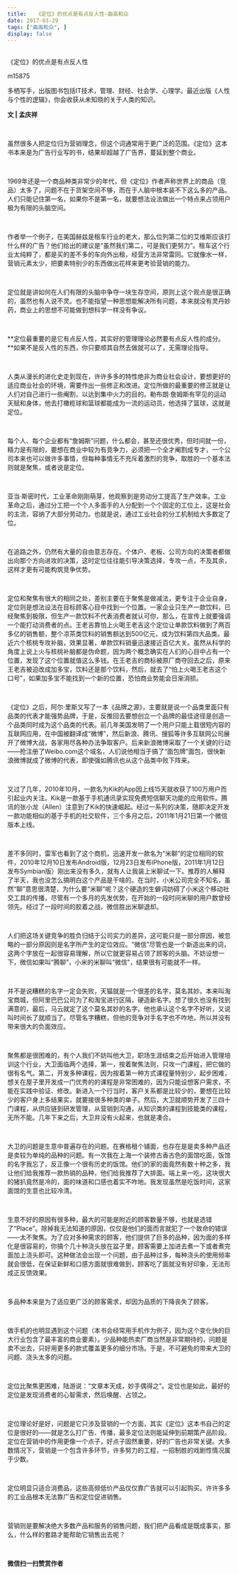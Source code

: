 ```yaml
---
title:   《定位》的优点是有点反人性-曲高和众
date: 2017-03-29
tags: ["曲高和众", ]
display: false
---
```



## 



《定位》的优点是有点反人性




m15875




多栖写手，出版图书包括IT技术，管理、财经、社会学、心理学。最近出版《人性与个性的逻辑》，你会收获从未知晓的关于人类的知识。


**文 | 孟庆祥**

&nbsp;

虽然很多人把定位归为营销理念，但这个词通常用于更广泛的范围。《定位》这本书本来是为广告行业写的书，结果却超越了广告界，蔓延到整个商业。

&nbsp;

1969年还是一个商品种类非常少的年代，但《定位》作者声称世界上的商品（竞品）太多了，问题不在于货架空间不够，而在于人脑中根本装不下这么多的产品。人们只能记住第一名，如果你不是第一名，就要想法设法做出一个特点来占领用户极为有限的头脑空间。

&nbsp;

作者举一个例子，在美国赫兹是租车行业的老大，那么位列第二位的艾维斯应该打什么样的广告？他们给出的建议是“虽然我们第二，可是我们更努力”。租车这个行业太纯粹了，都是买的差不多的车向外出租，经营方法非常雷同。它就像水一样，营销元素太少，把要素特别少的东西做出花样来更考验营销的能力。

&nbsp;

定位就是讲如何在人们有限的头脑中争夺一块生存空间，原则上这个观点是很正确的，虽然也有人说不灵。也不能指望一种思想能解决所有问题，本来就没有灵丹妙药，商业上的思想不可能做到想科学一样没有争议。

&nbsp;

**定位最重要的是它有点反人性，其实好的管理理论必然要有点反人性的成分。**如果不是反人性的东西，你只要顺其自然去做就可以了，无需理论指导。

&nbsp;

人类从漫长的进化史走到现在，许许多多的特性绝非为商业社会设计，要想更好的适应商业社会的环境，需要作出一些修正和改进。定位所做的最重要的修正就是让人们对自己进行一些阉割，以达到集中火力的目的。勒布朗·詹姆斯有罕见的运动天赋和身体，他去打橄榄球和篮球都能成为一流的运动员，他选择了篮球，这就是定位。

&nbsp;

每个人、每个企业都有“詹姆斯”问题，什么都会，甚至还很优秀，但时间就一份，精力是有限的，要想在商业中较为有竞争力，必须把一个全才阉割成专才，一个公司本来也可以做许多事情，但每种事情无不充斥着激烈的竞争，取胜的一个基本法则就是聚焦，或者说是定位。

&nbsp;

亚当·斯密时代，工业革命刚刚萌芽，他观察到是劳动分工提高了生产效率。工业革命之后，通过分工把一个个人多面手的人分配到一个个固定的工位上，这是社会的主流，容纳了大部分劳动力。也就是说，通过工业社会的分工机制给大多数定了位。

&nbsp;

在追路之外，仍然有大量的自由意志存在。个体户、老板、公司方向的决策者都做出向那个方向进攻的决策，这时定位往往能引导决策选择，专攻一点，不及其余，这样才更有可能构筑竞争优势。

&nbsp;

定位和聚焦有很大的相同之处，差别主要在于聚焦是做减法，更专注于企业自身，定位则是想法设法在目标顾客心目中找到一个位置。一家企业只生产一款饮料，已经聚焦到极限，但生产一款饮料不代表消费者就认可你，那么，在宣传上就要强调一个能打动消费者的点。王老吉靠怕上火喝王老吉这个定位让单款饮料做到了两百多亿的销售额，整个凉茶类饮料的销售额达到500亿元，成为饮料第四大品类。最近六个核桃专攻补脑，效果显著，单款饮料销量迅速接近百亿大关。虽然从科学的角度上说上火与核桃补脑都是伪命题，因为两个概念确实在人们的心目中占有一个位置，发现了这个位置就值这么多钱。在王老吉的商标被原厂商夺回去之后，原来王老吉被迫改成加多宝，饮料还是那个饮料，然后，就去了“怕上火喝王老吉这个口号”，如果加多宝不能找到一个新的位置，恐怕商业势能会日渐消损。

&nbsp;

《定位》之后，阿尔·里斯又写了一本《品牌之源》，主要就是说一个品类里面只有品类的代表才能强势品牌，于是，反推回去要想创立一个品牌的最佳途径是创造一个品类同时成为这个品类的代表。前几年美国发明了一个用户只能上载很短内容的互联网应用，在中国被翻译成“微博”，然后新浪、腾讯、搜狐等许多互联网公司展开了微博大战，各家用尽各种办法争取客户。后来新浪微博采取了一个关键的行动——抢注册了Weibo.com这个域名，人们说他相当于搞了“面包牌”面包，很快新浪微博就成了微博的代表，即使强如腾讯也从这个品类中败下阵来。

&nbsp;

又过了几年，2010年10月，一款名为Kik的App因上线15天就收获了100万用户而引起业内关注。Kik是一款基于手机通讯录实现免费短信聊天功能的应用软件。腾讯的张小龙（Allen）注意到了Kik的快速崛起。经过一系列的决策，随即决定开发一款功能相似的基于手机的社交软件，三个多月之后，2011年1月21日第一个微信版本上线。

&nbsp;

差不多同时，雷军也看到了这个商机，迅速开发一款名为“米聊”的定位相同的软件，2010年12月10日发布Android版，12月23日发布iPhone版，2011年1月12日发布Symbian版）刚出来没有多久，就有人让我装上米聊试一下。推荐的人解释了半天，我也没怎么搞明白这个产品是干啥的。在当时，小米公司完全不知名，虽然“聊”意思很清楚，为什么要“米聊”呢？这个硬造的生僻词妨碍了小米这个移动社交工具的传播，尽管有一个多月的先发优势，在开始的一段时间米聊的用户数曾经领先。经过了一段时间的胶着之战，微信胜出米聊退却。

&nbsp;

人们把这场关键竞争的胜负归结于公司实力的差异，这可能只是一部分原因，被忽略的一部分原因则是名字所产生的定位效应。“微信”尽管也是一个新造出来的词，这两个字放在一起很容易理解，所以它就更容易占领了顾客的头脑。不妨设想一下，微信如果叫“腾聊”，小米的米聊叫“微信”，结果很有可能就不一样。

&nbsp;

并不是说糟糕的名字一定会失败，天猫就是一个很差的名字，莫名其妙。本来叫淘宝商城，但阿里巴巴公司为了和淘宝进行区隔，硬造新名字。想了很久也没有找到满意的，最后，马云就定了这个莫名其妙的名字。他也承认这个名字不好听，又说叫时间长了就顺当了。尽管名字糟糕，但他的竞争对手名字也不咋地，所以并没有带来很大的负面效应。

&nbsp;

聚焦都是很困难的，有个人我们不妨叫他大卫，职场生涯结束之后开始进入管理培训这个行业，大卫面临两个选择，第一，按着聚焦法则，只攻一门课程，把它做的很有名气。第二，开发多种课程，因为按着第一种方式课程量特别少，起步困难，想关在屋子里开发成一门优秀的的课程是非常困难的，因为只能设想客户需求，不能在实践中验证、修改。新进入一个行当时，客户关系都是比较少的，要想在比较少的客户身上多结果实，就要接很多种类的单子。然后，大卫就顺势开发了三四十门课程，从供应链到研发管理，从营销到沟通，从知识类的课程到技能类的课程，无所不能。几年下来之后，大卫并没有火起来，也就是凑合。

&nbsp;

大卫的问题是生意中普遍存在的问题。在赛格租个铺面，也存在是是卖多种产品还是卖较为单纯的品种的问题。有一次我在上海一个装修古香古色的面馆吃面，饭馆的名字我忘了，反正像一个很有历史的饭馆。他们的家的面竟然有数十种之多，我让他们给我推荐一款热销的品种，他们给我推荐了大排面。端上来一吃，这块很大的猪扒竟然是冷的，面的味道和口感也着实不咋地。我发现虽然是吃饭时间，这家面馆的生意也比较冷清。

&nbsp;

生意不好的原因有很多种，最大的可能是附近的顾客数量不够，也就是选错了“Place”。除掉我无法知道的原因，仅仅是他们的面而言就犯了一个致命的错误——太不聚焦。为了应对多种需求的顾客，他们提供了巨多的品种，因为面的多样化是很容易的，你搞个几十种浇头放在盆子里，顾客需要上加进去煮一下或者煮完面加上浇头即可。这种做法会出现一个问题，由于品种过多，每种浇头的使用频率就会很低，在保证新鲜和口感方面就很难做到，顾客吃了面就没有好印象，无法形成正反馈效果。

&nbsp;

多品种本来是为了适应更广泛的顾客需求，却因为品质的下降丧失了顾客。

&nbsp;

做手机的也明显遇到这个问题（本书会经常用手机作为例子，因为这个变化快的巨大行业包含了最丰富的商业要素）。少品种能热卖厂商当然是非常期待的，问题是卖不出去，只好用更多的款式覆盖更多的细分市场。于是，不可避免的带来大卫的问题、浇头太多的问题。

&nbsp;

定位比聚焦更困难，陆游说：“文章本天成，妙手偶得之”。定位也是如此，最好的定位是发现消费者的心智需求，然后唤醒、占领之。

&nbsp;

定位理论好是好，问题是它只涉及营销的一个方面，其实《定位》这本书自己的定位是很好的——就是怎么打广告、传播，最多定位法则能延伸到前期策产品阶段。定位在营销中的作用更像一个点子，好点子固然重要，好的广告也非常关键。大多数情况下，营销是一个包含许多环节，许多努力的工程，一招制胜的戏剧性情况属于少数。

&nbsp;

定位明显只适合消费品，这些高频低价产品仅仅靠广告就可以引起购买。许许多多的工业品根本无法靠广告和定位促进销售。

&nbsp;

营销则是要解决绝大多数产品和服务的销售问题，我们把产品看成是既成事实，那么，什么样的套路才能帮助它销售出去呢？

&nbsp;




**微信扫一扫赞赏作者**